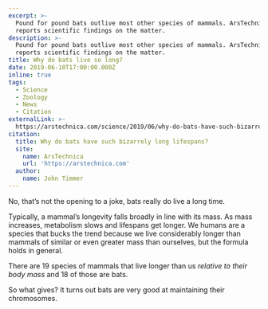 ```yaml
---
excerpt: >-
  Pound for pound bats outlive most other species of mammals. ArsTechnica
  reports scientific findings on the matter.
description: >-
  Pound for pound bats outlive most other species of mammals. ArsTechnica
  reports scientific findings on the matter.
title: Why do bats live so long?
date: 2019-06-10T17:00:00.000Z
inline: true
tags:
  - Science
  - Zoology
  - News
  - Citation
externalLink: >-
  https://arstechnica.com/science/2019/06/why-do-bats-have-such-bizarrely-long-lifespans/
citation:
  title: Why do bats have such bizarrely long lifespans?
  site:
    name: ArsTechnica
    url: 'https://arstechnica.com'
  author:
    name: John Timmer
---
```

No, that’s not the opening to a joke, bats really do live a long time.

Typically, a mammal’s longevity falls broadly in line with its mass. As mass increases, metabolism slows and lifespans get longer. We humans are a species that bucks the trend because we live considerably longer than mammals of similar or even greater mass than ourselves, but the formula holds in general.

There are 19 species of mammals that live longer than us _relative to their body mass_ and 18 of those are bats. 

So what gives? It turns out bats are very good at maintaining their chromosomes.





